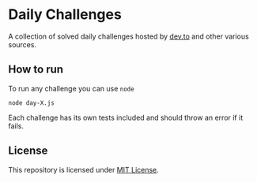 # Daily Challenges

A collection of solved daily challenges hosted by [dev.to](https://dev.to) and other various sources.

## How to run

To run any challenge you can use `node`

```
node day-X.js
```

Each challenge has its own tests included and should throw an error if it fails.

## License

This repository is licensed under [MIT License](LICENSE).
